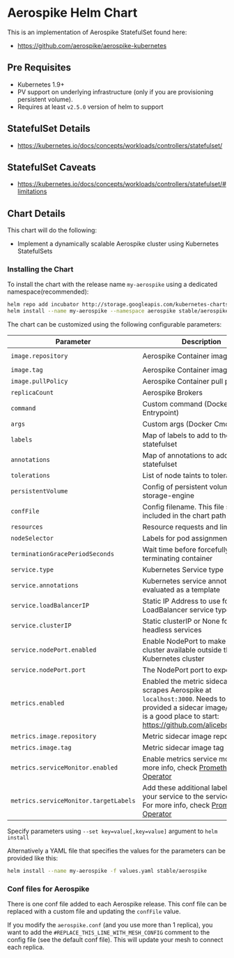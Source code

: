 # Aerospike Helm Chart

This is an implementation of Aerospike StatefulSet found here:
* <https://github.com/aerospike/aerospike-kubernetes>

## Pre Requisites
* Kubernetes 1.9+
* PV support on underlying infrastructure (only if you are provisioning persistent volume).
* Requires at least `v2.5.0` version of helm to support

## StatefulSet Details
* <https://kubernetes.io/docs/concepts/workloads/controllers/statefulset/>

## StatefulSet Caveats
* <https://kubernetes.io/docs/concepts/workloads/controllers/statefulset/#limitations>

## Chart Details
This chart will do the following:
* Implement a dynamically scalable Aerospike cluster using Kubernetes StatefulSets

### Installing the Chart
To install the chart with the release name `my-aerospike` using a dedicated namespace(recommended):

```sh
helm repo add incubator http://storage.googleapis.com/kubernetes-charts-incubator
helm install --name my-aerospike --namespace aerospike stable/aerospike
```

The chart can be customized using the following configurable parameters:

| Parameter                       | Description                                                     | Default                      |
| ------------------------------- | ----------------------------------------------------------------| -----------------------------|
| `image.repository`              | Aerospike Container image name                                  | `aerospike/aerospike-server` |
| `image.tag`                     | Aerospike Container image tag                                   | `4.5.0.5`                    |
| `image.pullPolicy`              | Aerospike Container pull policy                                 | `Always`                     |
| `replicaCount`                  | Aerospike Brokers                                               | `1`                          |
| `command`                       | Custom command (Docker Entrypoint)                              | `[]`                         |
| `args`                          | Custom args (Docker Cmd)                                        | `[]`                         |
| `labels`                        | Map of labels to add to the statefulset                         | `{}`                         |
| `annotations`                   | Map of annotations to add to the statefulset                    | `{}`                         |
| `tolerations`                   | List of node taints to tolerate                                 | `[]`                         |
| `persistentVolume`              | Config of persistent volumes for storage-engine                 | `{}`                         |
| `confFile`                      | Config filename. This file should be included in the chart path | `aerospike.conf`             |
| `resources`                     | Resource requests and limits                                    | `{}`                         |
| `nodeSelector`                  | Labels for pod assignment                                       | `{}`                         |
| `terminationGracePeriodSeconds` | Wait time before forcefully terminating container               | `30`                         |
| `service.type`                  | Kubernetes Service type                                         | `ClusterIP`                  |
| `service.annotations`           | Kubernetes service annotations, evaluated as a template         | `{}`                         |
| `service.loadBalancerIP`        | Static IP Address to use for LoadBalancer service type          | `nil`                        |
| `service.clusterIP`             | Static clusterIP or None for headless services                  | `None`                       |
| `service.nodePort.enabled`       | Enable NodePort to make aerospike cluster available outside the Kubernetes cluster         | `false`                         |
| `service.nodePort.port`       | The NodePort port to expose         | `{}`                         |
| `metrics.enabled`       | Enabled the metric sidecar that scrapes Aerospike at `localhost:3000`. Needs to be provided a sidecar image/repo. [This]() is a good place to start: https://github.com/alicebob/asprom         | `false`                         |
| `metrics.image.repository`       | Metric sidecar image repository         | `{}`                         |
| `metrics.image.tag`       | Metric sidecar image tag         | `{}`                         |
| `metrics.serviceMonitor.enabled`       | Enable metrics service monitor. For more info, check [Prometheus Operator]([https://github.com/coreos/prometheus-operator](https://github.com/coreos/prometheus-operator))         | `false`                         |
| `metrics.serviceMonitor.targetLabels`       | Add these additional labels from your service to the service monitor.  For more info, check [Prometheus Operator]([https://github.com/coreos/prometheus-operator](https://github.com/coreos/prometheus-operator))         | `{}`                         |

Specify parameters using `--set key=value[,key=value]` argument to `helm install`

Alternatively a YAML file that specifies the values for the parameters can be provided like this:

```sh
helm install --name my-aerospike -f values.yaml stable/aerospike
```

### Conf files for Aerospike
There is one conf file added to each Aerospike release. This conf file can be replaced with a custom file and updating the `confFile` value.

If you modify the `aerospike.conf` (and you use more than 1 replica), you want to add the `#REPLACE_THIS_LINE_WITH_MESH_CONFIG` comment to the config file (see the default conf file). This will update your mesh to connect each replica.
